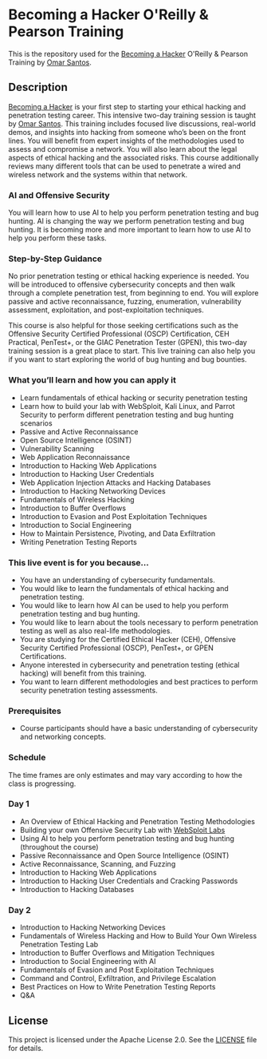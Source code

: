 # Becoming a Hacker O'Reilly & Pearson Training

This is the repository used for the [Becoming a Hacker](https://learning.oreilly.com/live-events/becoming-a-hacker/0636920140719/) O'Reilly & Pearson Training by [Omar Santos](https://www.linkedin.com/in/santosomar/).

## Description

[Becoming a Hacker](https://learning.oreilly.com/live-events/becoming-a-hacker/0636920140719/) is your first step to starting your ethical hacking and penetration testing career. This intensive two-day training session is taught by [Omar Santos](https://www.linkedin.com/in/santosomar/). This training includes focused live discussions, real-world demos, and insights into hacking from someone who’s been on the front lines. You will benefit from expert insights of the methodologies used to assess and compromise a network. You will also learn about the legal aspects of ethical hacking and the associated risks. This course additionally reviews many different tools that can be used to penetrate a wired and wireless network and the systems within that network.

### AI and Offensive Security
You will learn how to use AI to help you perform penetration testing and bug hunting. AI is changing the way we perform penetration testing and bug hunting. It is becoming more and more important to learn how to use AI to help you perform these tasks.

### Step-by-Step Guidance
No prior penetration testing or ethical hacking experience is needed. You will be introduced to offensive cybersecurity concepts and then walk through a complete penetration test, from beginning to end. You will explore passive and active reconnaissance, fuzzing, enumeration, vulnerability assessment, exploitation, and post-exploitation techniques. 

This course is also helpful for those seeking certifications such as the Offensive Security Certified Professional (OSCP) Certification, CEH Practical, PenTest+, or the GIAC Penetration Tester (GPEN), this two-day training session is a great place to start. This live training can also help you if you want to start exploring the world of bug hunting and bug bounties.

### What you’ll learn and how you can apply it

- Learn fundamentals of ethical hacking or security penetration testing
- Learn how to build your lab with WebSploit, Kali Linux, and Parrot Security to perform different penetration testing and bug hunting scenarios
- Passive and Active Reconnaissance
- Open Source Intelligence (OSINT)
- Vulnerability Scanning
- Web Application Reconnaissance
- Introduction to Hacking Web Applications
- Introduction to Hacking User Credentials
- Web Application Injection Attacks and Hacking Databases
- Introduction to Hacking Networking Devices
- Fundamentals of Wireless Hacking
- Introduction to Buffer Overflows
- Introduction to Evasion and Post Exploitation Techniques
- Introduction to Social Engineering
- How to Maintain Persistence, Pivoting, and Data Exfiltration
- Writing Penetration Testing Reports

### This live event is for you because...

- You have an understanding of cybersecurity fundamentals.
- You would like to learn the fundamentals of ethical hacking and penetration testing.
- You would like to learn how AI can be used to help you perform penetration testing and bug hunting.
- You would like to learn about the tools necessary to perform penetration testing as well as also real-life methodologies.
- You are studying for the Certified Ethical Hacker (CEH), Offensive Security Certified Professional (OSCP), PenTest+, or GPEN Certifications.
- Anyone interested in cybersecurity and penetration testing (ethical hacking) will benefit from this training.
- You want to learn different methodologies and best practices to perform security penetration testing assessments.

### Prerequisites

- Course participants should have a basic understanding of cybersecurity and networking concepts.

### Schedule

The time frames are only estimates and may vary according to how the class is progressing.

### Day 1
- An Overview of Ethical Hacking and Penetration Testing Methodologies
- Building your own Offensive Security Lab with [WebSploit Labs](https://websploit.org)
- Using AI to help you perform penetration testing and bug hunting (throughout the course)
- Passive Reconnaissance and Open Source Intelligence (OSINT)
- Active Reconnaissance, Scanning, and Fuzzing
- Introduction to Hacking Web Applications
- Introduction to Hacking User Credentials and Cracking Passwords
- Introduction to Hacking Databases

### Day 2
- Introduction to Hacking Networking Devices
- Fundamentals of Wireless Hacking and How to Build Your Own Wireless Penetration Testing Lab
- Introduction to Buffer Overflows and Mitigation Techniques
- Introduction to Social Engineering with AI
- Fundamentals of Evasion and Post Exploitation Techniques
- Command and Control, Exfiltration, and Privilege Escalation
- Best Practices on How to Write Penetration Testing Reports 
- Q&A

## License

This project is licensed under the Apache License 2.0. See the [LICENSE](LICENSE) file for details.
